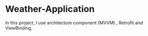 # Weather-Application

In this project, I use  architecture component (MVVM) , Retrofit and ViewBinding.

